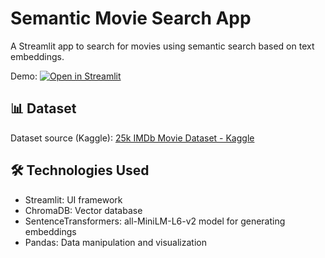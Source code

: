 # Semantic Movie Search App

A Streamlit app to search for movies using semantic search based on text embeddings.

Demo: [![Open in Streamlit](https://static.streamlit.io/badges/streamlit_badge_black_white.svg)](https://semantic-movie-search-app-egygdbgcjuarmasedrrwpx.streamlit.app/)

## :bar_chart: Dataset
Dataset source (Kaggle): [25k IMDb Movie Dataset - Kaggle](https://www.kaggle.com/datasets/utsh0dey/25k-movie-dataset)

## :hammer_and_wrench: Technologies Used
- Streamlit: UI framework
- ChromaDB: Vector database
- SentenceTransformers: all-MiniLM-L6-v2 model for generating embeddings
- Pandas: Data manipulation and visualization
